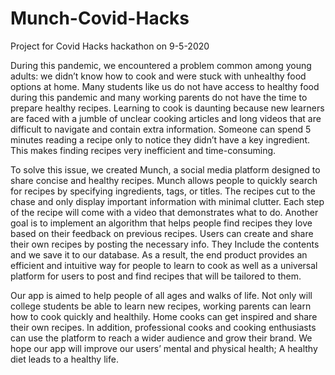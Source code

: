 # Munch-Covid-Hacks
Project for Covid Hacks hackathon on 9-5-2020


During this pandemic, we encountered a problem common among young adults: we didn’t know how to cook and were stuck with unhealthy food options at home. Many students like us do not have access to healthy food during this pandemic and many working parents do not have the time to prepare healthy recipes. Learning to cook is daunting because new learners are faced with a jumble of unclear cooking articles and long videos that are difficult to navigate and contain extra information. Someone can spend 5 minutes reading a recipe only to notice they didn’t have a key ingredient. This makes finding recipes very inefficient and time-consuming.

To solve this issue, we created Munch, a social media platform designed to share concise and healthy recipes. Munch allows people to quickly search for recipes by specifying ingredients, tags, or titles. The recipes cut to the chase and only display important information with minimal clutter. Each step of the recipe will come with a video that demonstrates what to do. Another goal is to implement an algorithm that helps people find recipes they love based on their feedback on previous recipes. Users can create and share their own recipes by posting the necessary info. They Include the contents and we save it to our database. As a result, the end product provides an efficient and intuitive way for people to learn to cook as well as a universal platform for users to post and find recipes that will be tailored to them.

Our app is aimed to help people of all ages and walks of life. Not only will college students be able to learn new recipes, working parents can learn how to cook quickly and healthily. Home cooks can get inspired and share their own recipes. In addition, professional cooks and cooking enthusiasts can use the platform to reach a wider audience and grow their brand. We hope our app will improve our users’ mental and physical health; A healthy diet leads to a healthy life.

